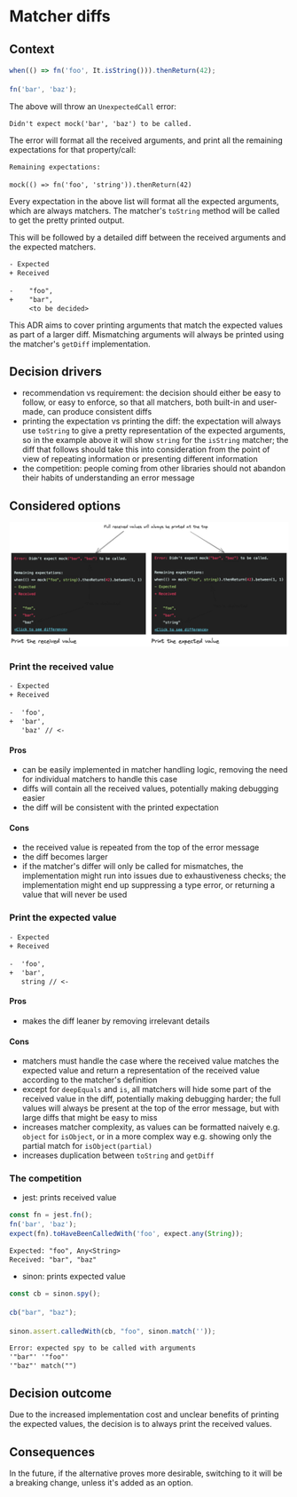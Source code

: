 # Matcher diffs

## Context

```typescript
when(() => fn('foo', It.isString())).thenReturn(42);

fn('bar', 'baz');
```

The above will throw an `UnexpectedCall` error:

```
Didn't expect mock('bar', 'baz') to be called.
```

The error will format all the received arguments, and print all the remaining expectations for that property/call: 

```
Remaining expectations:

mock(() => fn('foo', 'string')).thenReturn(42)
```

Every expectation in the above list will format all the expected arguments, which are always matchers. The matcher's `toString` method will be called to get the pretty printed output.

This will be followed by a detailed diff between the received arguments and the expected matchers.

```
- Expected
+ Received

-    "foo",
+    "bar",
     <to be decided>
```

This ADR aims to cover printing arguments that match the expected values as part of a larger diff. Mismatching arguments will always be printed using the matcher's `getDiff` implementation.

## Decision drivers

- recommendation vs requirement: the decision should either be easy to follow, or easy to enforce, so that all matchers, both built-in and user-made, can produce consistent diffs
- printing the expectation vs printing the diff: the expectation will always use `toString` to give a pretty representation of the expected arguments, so in the example above it will show `string` for the `isString` matcher; the diff that follows should take this into consideration from the point of view of repeating information or presenting different information
- the competition: people coming from other libraries should not abandon their habits of understanding an error message

## Considered options

![Visual comparison of the considered options](matcher-diffs.png)

### Print the received value

```
- Expected
+ Received

-  'foo',
+  'bar',
   'baz' // <-
```

#### Pros

- can be easily implemented in matcher handling logic, removing the need for individual matchers to handle this case
- diffs will contain all the received values, potentially making debugging easier
- the diff will be consistent with the printed expectation

#### Cons

- the received value is repeated from the top of the error message
- the diff becomes larger
- if the matcher's differ will only be called for mismatches, the implementation might run into issues due to exhaustiveness checks; the implementation might end up suppressing a type error, or returning a value that will never be used

### Print the expected value

```
- Expected
+ Received

-  'foo',
+  'bar',
   string // <-
```

#### Pros

- makes the diff leaner by removing irrelevant details

#### Cons

- matchers must handle the case where the received value matches the expected value and return a representation of the received value according to the matcher's definition
- except for `deepEquals` and `is`, all matchers will hide some part of the received value in the diff, potentially making debugging harder; the full values will always be present at the top of the error message, but with large diffs that might be easy to miss
- increases matcher complexity, as values can be formatted naively e.g. `object` for `isObject`, or in a more complex way e.g. showing only the partial match for `isObject(partial)`
- increases duplication between `toString` and `getDiff`

### The competition

- jest: prints received value

```typescript
const fn = jest.fn();
fn('bar', 'baz');
expect(fn).toHaveBeenCalledWith('foo', expect.any(String));
```

```
Expected: "foo", Any<String>
Received: "bar", "baz"
```

- sinon: prints expected value

```typescript
const cb = sinon.spy();

cb("bar", "baz");

sinon.assert.calledWith(cb, "foo", sinon.match(''));
```

```
Error: expected spy to be called with arguments 
'"bar"' '"foo"' 
'"baz"' match("")
```

## Decision outcome

Due to the increased implementation cost and unclear benefits of printing the expected values, the decision is to always print the received values.

## Consequences

In the future, if the alternative proves more desirable, switching to it will be a breaking change, unless it's added as an option.
